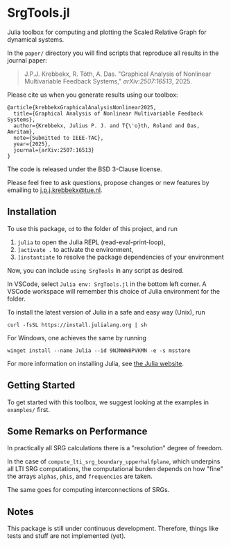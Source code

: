 # SrgTools.jl

Julia toolbox for computing and plotting the Scaled Relative Graph for dynamical systems.

In the `paper/` directory you will find scripts that reproduce all results in the journal paper:
> J.P.J. Krebbekx, R. Tóth, A. Das. "Graphical Analysis of Nonlinear Multivariable Feedback Systems," *arXiv:2507:16513*, 2025.

Please cite us when you generate results using our toolbox:
```
@article{krebbekxGraphicalAnalysisNonlinear2025,
  title={Graphical Analysis of Nonlinear Multivariable Feedback Systems},
  author={Krebbekx, Julius P. J. and T{\'o}th, Roland and Das, Amritam},
  note={Submitted to IEEE-TAC},
  year={2025},
  journal={arXiv:2507:16513}
}
```
The code is released under the BSD 3-Clause license.

Please feel free to ask questions, propose changes or new features by emailing to [j.p.j.krebbekx@tue.nl](mailto:j.p.j.krebbekx@tue.nl).

## Installation

To use this package, `cd` to the folder of this project, and run
1. `julia` to open the Julia REPL (read-eval-print-loop),
2. `]activate .` to activate the environment,
3. `]instantiate` to resolve the package dependencies of your environment

Now, you can include `using SrgTools` in any script as desired. 

In VSCode, select `Julia env: SrgTools.jl` in the bottom left corner. A VSCode workspace will remember this choice of Julia environment for the folder.

To install the latest version of Julia in a safe and easy way (Unix), run
```
curl -fsSL https://install.julialang.org | sh
```
For Windows, one achieves the same by running
```
winget install --name Julia --id 9NJNWW8PVKMN -e -s msstore
```

For more information on installing Julia, see [the Julia website](https://julialang.org/install/).

## Getting Started

To get started with this toolbox, we suggest looking at the examples in `examples/` first. 

## Some Remarks on Performance

In practically all SRG calculations there is a "resolution" degree of freedom. 

In the case of `compute_lti_srg_boundary_upperhalfplane`, which underpins all LTI SRG computations, the computational burden depends on how "fine" the arrays `alphas`, `phis`, and `frequencies` are taken.

The same goes for computing interconnections of SRGs. 

## Notes

This package is still under continuous development. Therefore, things like tests and stuff are not implemented (yet). 
